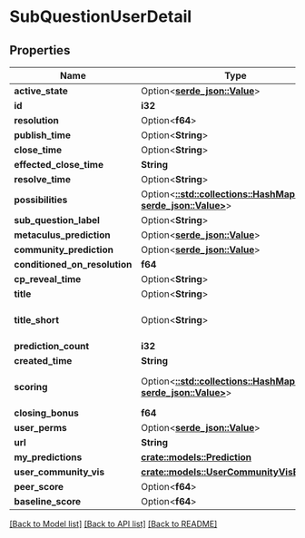 # SubQuestionUserDetail

## Properties

Name | Type | Description | Notes
------------ | ------------- | ------------- | -------------
**active_state** | Option<[**serde_json::Value**](.md)> |  | [readonly]
**id** | **i32** |  | [readonly]
**resolution** | Option<**f64**> |  | [readonly]
**publish_time** | Option<**String**> |  | [optional]
**close_time** | Option<**String**> |  | [optional]
**effected_close_time** | **String** |  | [readonly]
**resolve_time** | Option<**String**> |  | [optional]
**possibilities** | Option<[**::std::collections::HashMap<String, serde_json::Value>**](serde_json::Value.md)> |  | [optional]
**sub_question_label** | Option<**String**> |  | [optional]
**metaculus_prediction** | Option<[**serde_json::Value**](.md)> |  | [readonly]
**community_prediction** | Option<[**serde_json::Value**](.md)> |  | [readonly]
**conditioned_on_resolution** | **f64** |  | 
**cp_reveal_time** | Option<**String**> |  | [optional]
**title** | Option<**String**> |  | [optional]
**title_short** | Option<**String**> |  | [optional][default to ]
**prediction_count** | **i32** |  | 
**created_time** | **String** |  | [readonly]
**scoring** | Option<[**::std::collections::HashMap<String, serde_json::Value>**](serde_json::Value.md)> |  | [optional][default to {}]
**closing_bonus** | **f64** |  | [readonly]
**user_perms** | Option<[**serde_json::Value**](.md)> |  | [readonly]
**url** | **String** |  | [readonly]
**my_predictions** | [**crate::models::Prediction**](Prediction.md) |  | 
**user_community_vis** | [**crate::models::UserCommunityVisEnum**](UserCommunityVisEnum.md) |  | [readonly]
**peer_score** | Option<**f64**> |  | [readonly]
**baseline_score** | Option<**f64**> |  | [readonly]

[[Back to Model list]](../README.md#documentation-for-models) [[Back to API list]](../README.md#documentation-for-api-endpoints) [[Back to README]](../README.md)


